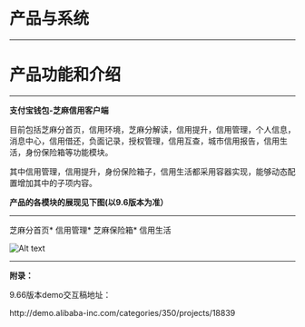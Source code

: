 # 产品与系统
---
# 产品功能和介绍
***
  **支付宝钱包-芝麻信用客户端**<br/>
  <p>目前包括芝麻分首页，信用环境，芝麻分解读，信用提升，信用管理，个人信息，消息中心，信用借还，负面记录，授权管理，信用互查，城市信用报告，信用生活，身份保险箱等功能模块。</p>
  <p>其中信用管理，信用提升，身份保险箱子，信用生活都采用容器实现，能够动态配置增加其中的子项内容。

  **产品的各模块的展现见下图(以9.6版本为准）**<br/>
***
芝麻分首页*
信用管理*
芝麻保险箱*
信用生活

![Alt text](https://os.alipayobjects.com/rmsportal/iMgKMabJyzEohGq.png "信用管理")
***

**附录：**<br/>
<p>9.66版本demo交互稿地址：</p>
<p> http://demo.alibaba-inc.com/categories/350/projects/18839</p>



